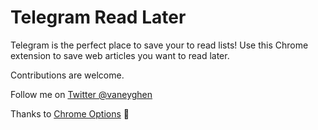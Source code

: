 # Telegram Read Later
Telegram is the perfect place to save your to read lists!
Use this Chrome extension to save web articles you want to read later.

Contributions are welcome.

Follow me on [Twitter @vaneyghen](https://twitter.com/vaneyghen)

Thanks to [Chrome Options](https://github.com/fent/chrome-options) 🙏
